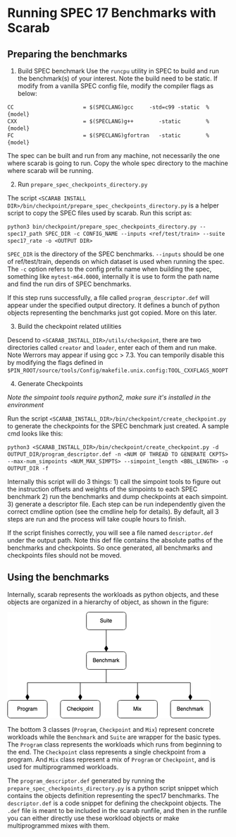 # Running SPEC 17 Benchmarks with Scarab

## Preparing the benchmarks
1. Build SPEC benchmark
Use the `runcpu` utility in SPEC to build and run the benchmark(s) of your interest. Note the build need to be static. If modify from a vanilla SPEC config file, modify the compiler flags as below: 
```
CC                      = $(SPECLANG)gcc     -std=c99 -static  %{model}
CXX                     = $(SPECLANG)g++        -static        %{model}
FC                      = $(SPECLANG)gfortran   -static        %{model}
```

The spec can be built and run from any machine, not necessarily the one where scarab is going to run. Copy the whole spec directory to the machine where scarab will be running. 


2. Run `prepare_spec_checkpoints_directory.py`

The script `<SCARAB INSTALL DIR>/bin/checkpoint/prepare_spec_checkpoints_directory.py` is a helper script to copy the SPEC files used by scarab. Run this script as:
```
python3 bin/checkpoint/prepare_spec_checkpoints_directory.py --spec17_path SPEC_DIR -c CONFIG_NAME --inputs <ref/test/train> --suite spec17_rate -o <OUTPUT DIR>
```
`SPEC_DIR` is the directory of the SPEC benchmarks. `--inputs` should be one of ref/test/train, depends on which dataset is used when running the spec.  The `-c` option refers to the config prefix name when building the spec, something like `mytest-m64.0000`, internally it is use to form the path name and find the run dirs of SPEC benchmarks. 

If this step runs successfully, a file called `program_descriptor.def` will appear under the specified output directory. It defines a bunch of python objects representing the benchmarks just got copied. More on this later. 

3. Build the checkpoint related utilities

Descend to `<SCARAB_INSTALL_DIR>/utils/checkpoint`, there are two directories called `creator` and `loader`, enter each of them and run make. Note Werrors may appear if using gcc > 7.3. You can temporily disable this by modifying the flags defined in `$PIN_ROOT/source/tools/Config/makefile.unix.config:TOOL_CXXFLAGS_NOOPT`

4. Generate Checkpoints

*Note the simpoint tools require python2, make sure it's installed in the environment*

Run the script `<SCARAB_INSTALL_DIR>/bin/checkpoint/create_checkpoint.py` to generate the checkpoints for the SPEC benchmark just created. A sample cmd looks like this:
```
python3 <SCARAB_INSTALL_DIR>/bin/checkpoint/create_checkpoint.py -d OUTPUT_DIR/program_descriptor.def -n <NUM OF THREAD TO GENERATE CKPTS> --max-num_simpoints <NUM_MAX_SIMPTS> --simpoint_length <BBL_LENGTH> -o OUTPUT_DIR -f
```
Internally this script will do 3 things: 1) call the simpoint tools to figure out the instruction offsets and weights of the simpoints to each SPEC benchmark 2) run the benchmarks and dump checkpoints at each simpoint. 3) generate a descriptor file. Each step can be run independently given the correct cmdline option (see the cmdline help for details). By default, all 3 steps are run and the process will take couple hours to finish. 

If the script finishes correctly, you will see a file named `descriptor.def` under the output path. Note this def file contains the absolute paths of the benchmarks and checkpoints. So once generated, all benchmarks and checkpoints files should not be moved.


## Using the benchmarks
Internally, scarab represents the workloads as python objects, and these objects are organized in a hierarchy of object, as shown in the figure:

![bm_classes](./figures/scarab_bm_uml.png)

The bottom 3 classes (`Program`, `Checkpoint` and `Mix`) represent concrete workloads while the `Benchmark` and `Suite` are wrapper for the basic types. The `Program` class represents the workloads which runs from beginning to the end. The `Checkpoint` class represents a single checkpoint from a program. And `Mix` class represent a mix of `Program` or `Checkpoint`, and is used for multiprogrammed workloads. 

The `program_descriptor.def` generated by running the `prepare_spec_checkpoints_directory.py` is a python script snippet which contains the objects definition representing the spec17 benchmarks. The `descriptor.def` is a code snippet for defining the checkpoint objects. The `.def` file is meant to be included in the scarab runfile, and then in the runfile you can either directly use these workload objects or make multiprogrammed mixes with them. 